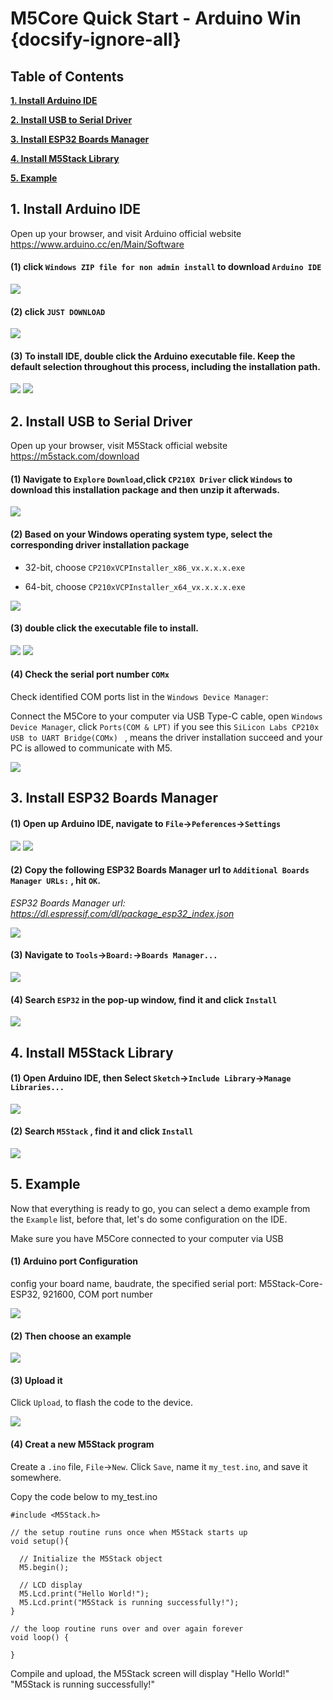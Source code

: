 ﻿# M5Core Quick Start - Arduino Win {docsify-ignore-all}

## Table of Contents

**[1. Install Arduino IDE](#_1-install-Arduino-IDE)**

**[2. Install USB to Serial Driver](#_2-Install-USB-to-Serial-Driver)**

**[3. Install ESP32 Boards Manager](#_3-Install-ESP32-Boards-Manager)**

**[4. Install M5Stack Library](#_4-Install-M5Stack-Library)**

**[5. Example](#_5-Example)**

## 1. Install Arduino IDE

<!-- *注意：如果已经安装了 IDE，请直接从[步骤 2](#_2-安装串口驱动) 开始。* -->

Open up your browser, and visit  Arduino official website https://www.arduino.cc/en/Main/Software

#### (1) click `Windows ZIP file for non admin install` to download `Arduino IDE`

<img src="assets/img/getting_started_pics/m5stack_core/get_started_with_arduino_m5core/windows/arduino_cc_package.png">

#### (2) click `JUST DOWNLOAD`

<img src="assets/img/getting_started_pics/m5stack_core/get_started_with_arduino_m5core/windows/arduino_cc_package_02.png">

#### (3) To install IDE, double click the Arduino executable file. Keep the default selection throughout this process, including the installation path.

<img src="assets/img/getting_started_pics/m5stack_core/get_started_with_arduino_m5core/windows/select_arduino_install_path.png">

<img src="assets/img/getting_started_pics/m5stack_core/get_started_with_arduino_m5core/windows/install_arduino_2.png">

## 2. Install USB to Serial Driver

Open up your browser, visit M5Stack official website https://m5stack.com/download

#### (1) Navigate to `Explore` `Download`,click `CP210X Driver`  click `Windows` to download this installation package and then unzip it afterwads.

<img src="assets/img/getting_started_pics/m5stack_core/get_started_with_arduino_m5core/windows/download_usb_driver_win_01.png">

#### (2) Based on your Windows operating system type, select the corresponding driver installation package

* 32-bit, choose `CP210xVCPInstaller_x86_vx.x.x.x.exe`

* 64-bit, choose `CP210xVCPInstaller_x64_vx.x.x.x.exe`

<img src="assets/img/getting_started_pics/establish_serial_connection/windows_install_usb_driver01.png">

#### (3) double click the executable file to install.

<img src="assets/img/getting_started_pics/establish_serial_connection/windows_install_usb_driver02.png">

<img src="assets/img/getting_started_pics/establish_serial_connection/windows_install_usb_driver03.png">

#### (4) Check the serial port number `COMx`

Check identified COM ports list in the `Windows Device Manager`:

Connect the M5Core to your computer via USB Type-C cable, open `Windows Device Manager`, click `Ports(COM & LPT)` if you see this `SiLicon Labs CP210x USB to UART Bridge(COMx) ` , means the driver installation succeed and your PC is allowed to communicate with M5.

<img src="assets/img/getting_started_pics/m5stack_core/get_started_with_arduino_m5core/windows/check_serial_port_01.png">

## 3. Install ESP32 Boards Manager

#### (1) Open up Arduino IDE, navigate to `File`->`Peferences`->`Settings`

<img src="assets/img/getting_started_pics/m5stack_core/get_started_with_arduino_m5core/windows/quick_start_arduino_win_01.png">

<img src="assets/img/getting_started_pics/m5stack_core/get_started_with_arduino_m5core/windows/quick_start_arduino_win_02.png">

#### (2) Copy the following ESP32 Boards Manager url to `Additional Boards Manager URLs:` , hit `OK`.

*ESP32 Boards Manager url: https://dl.espressif.com/dl/package_esp32_index.json*

<img src="assets/img/getting_started_pics/m5stack_core/get_started_with_arduino_m5core/windows/quick_start_arduino_win_03.png">

#### (3) Navigate to `Tools`->`Board:`->`Boards Manager...`

<img src="assets/img/getting_started_pics/m5stack_core/get_started_with_arduino_m5core/windows/quick_start_arduino_win_04.png">

#### (4) Search `ESP32` in the pop-up window, find it and  click `Install`

<img src="assets/img/getting_started_pics/m5stack_core/get_started_with_arduino_m5core/windows/quick_start_arduino_win_05.png">

## 4. Install M5Stack Library

#### (1) Open Arduino IDE, then Select `Sketch`->`Include Library`->`Manage Libraries...`

<img src="assets/img/getting_started_pics/m5stack_core/get_started_with_arduino_m5core/windows/install_m5stack_lib_01.png">

#### (2)  Search `M5Stack`  , find it and click `Install`

<img src="assets/img/getting_started_pics/m5stack_core/get_started_with_arduino_m5core/windows/install_m5stack_lib_02.png">

<!-- !> **Note:** *As shown below, it means you need update*

<img src="assets/img/getting_started_pics/m5stack_core/get_started_with_arduino_m5core/windows/update_m5stack_lib.png"> -->

## 5. Example

Now that everything is ready to go, you can select a demo example from the `Example` list, before that, let's do some configuration on the IDE. 

Make sure you have M5Core connected to your computer via USB

#### (1) Arduino port Configuration

config your board name, baudrate, the specified serial port: M5Stack-Core-ESP32, 921600, COM port number

<img src="assets/img/getting_started_pics/m5stack_core/get_started_with_arduino_m5core/windows/select_board_baudrate_serial_port.png">

#### (2) Then choose an example

<img src="assets/img/getting_started_pics/m5stack_core/get_started_with_arduino_m5core/windows/select_an_example.png">

#### (3) Upload it
Click `Upload`, to flash the code to the device. 

<img src="assets/img/getting_started_pics/m5stack_core/get_started_with_arduino_m5core/windows/arduino_upload.png">

#### (4) Creat a new M5Stack program

Create a `.ino` file,  `File`->`New`. Click `Save`, name it  `my_test.ino`, and save it somewhere.

Copy the code below to my_test.ino

```arduino
#include <M5Stack.h>

// the setup routine runs once when M5Stack starts up
void setup(){

  // Initialize the M5Stack object
  M5.begin();

  // LCD display
  M5.Lcd.print("Hello World!");
  M5.Lcd.print("M5Stack is running successfully!");
}

// the loop routine runs over and over again forever
void loop() {

}
```

Compile and upload, the M5Stack screen will display "Hello World!" "M5Stack is running successfully!"

<!-- ?> *If you want to upgrade the M5Stack Lib, please view this article [upgrade M5Stack Lib](/en/related_documents/upgrade_m5stack_lib).* -->